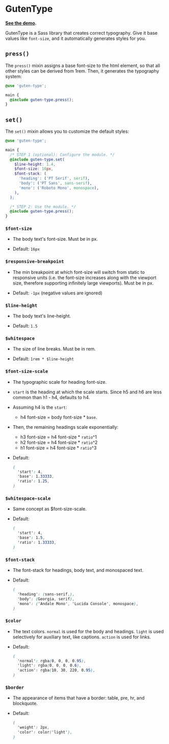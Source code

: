 # GutenType

**[See the demo](https://awjin.me/guten-type).**

GutenType is a Sass library that creates correct typography. Give it base values
like `font-size`, and it automatically generates styles for you.

## `press()`

The `press()` mixin assigns a base font-size to the html element, so that all
other styles can be derived from 1rem. Then, it generates the typography system:

```scss
@use 'guten-type';

main {
  @include guten-type.press();
}
```

## `set()`

The `set()` mixin allows you to customize the default styles:

```scss
@use 'guten-type';

main {
  /* STEP 1 (optional): Configure the module. */
  @include guten-type.set(
    $line-height: 1.4,
    $font-size: 18px,
    $font-stack: (
      'heading': ('PT Serif', serif),
      'body': ('PT Sans', sans-serif),
      'mono': ('Roboto Mono', monospace),
    ),
  );

  /* STEP 2: Use the module. */
  @include guten-type.press();
}
```

### `$font-size`

- The body text's font-size. Must be in px.

- Default: `16px`

### `$responsive-breakpoint`

- The min breakpoint at which font-size will switch from static to responsive
units (i.e. the font-size increases along with the viewport size, therefore
supporting infinitely large viewports). Must be in px.

- Default: `-1px` (negative values are ignored)

### `$line-height`

- The body text's line-height.

- Default: `1.5`

### `$whitespace`

- The size of line breaks. Must be in rem.

- Default: `1rem * $line-height`

### `$font-size-scale`

- The typographic scale for heading font-size.

- `start` is the heading at which the scale starts. Since h5 and h6 are less
common than h1 - h4, defaults to h4.

- Assuming h4 is the `start`:
  - h4 font-size = body font-size * `base`.

- Then, the remaining headings scale exponentially:
  - h3 font-size = h4 font-size * `ratio`^1
  - h2 font-size = h4 font-size * `ratio`^2
  - h1 font-size = h4 font-size * `ratio`^3

- Default:
  ```scss
  (
    'start': 4,
    'base': 1.33333,
    'ratio': 1.25,
  )
  ```

### `$whitespace-scale`

- Same concept as $font-size-scale.

- Default:
  ```scss
  (
    'start': 4,
    'base': 1.5,
    'ratio': 1.33333,
  )
  ```

### `$font-stack`

- The font-stack for headings, body text, and monospaced text.

- Default:
  ```scss
  (
    'heading': (sans-serif,),
    'body': (Georgia, serif),
    'mono': ('Andale Mono', 'Lucida Console', monospace),
  )
  ```

### `$color`

- The text colors. `normal` is used for the body and headings. `light` is used
selectively for auxiliary text, like captions. `action` is used for links.

- Default:
  ```scss
  (
    'normal': rgba(0, 0, 0, 0.95),
    'light': rgba(0, 0, 0, 0.6),
    'action': rgba(10, 30, 220, 0.95),
  )
  ```

### `$border`

- The appearance of items that have a border: table, pre, hr, and blockquote.

- Default:
  ```scss
  (
    'weight': 2px,
    'color': color('light'),
  )
  ```
